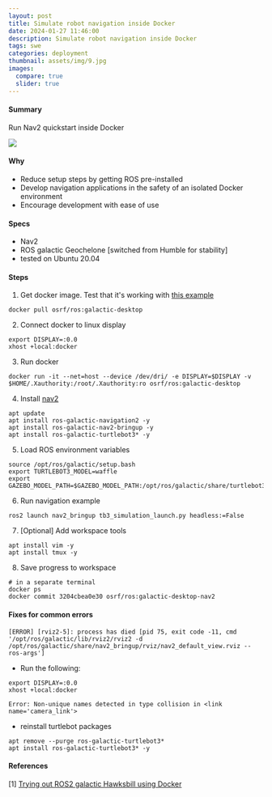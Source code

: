 ```yaml
---
layout: post
title: Simulate robot navigation inside Docker
date: 2024-01-27 11:46:00
description: Simulate robot navigation inside Docker
tags: swe
categories: deployment
thumbnail: assets/img/9.jpg
images:
  compare: true
  slider: true
---
```


#### Summary

Run Nav2 quickstart inside Docker

<img class="img-fluid" src="../img/ncdejito/nav2_docker.png">

#### Why
* Reduce setup steps by getting ROS pre-installed
* Develop navigation applications in the safety of an isolated Docker environment
* Encourage development with ease of use

#### Specs
* Nav2
* ROS galactic Geochelone [switched from Humble for stability]
* tested on Ubuntu 20.04

#### Steps
1. Get docker image. Test that it's working with [this example](https://docs.ros.org/en/galactic/How-To-Guides/Run-2-nodes-in-single-or-separate-docker-containers.html)
```
docker pull osrf/ros:galactic-desktop
```

2. Connect docker to linux display
```
export DISPLAY=:0.0
xhost +local:docker
```

3. Run docker
```
docker run -it --net=host --device /dev/dri/ -e DISPLAY=$DISPLAY -v $HOME/.Xauthority:/root/.Xauthority:ro osrf/ros:galactic-desktop
```

4. Install [nav2](https://navigation.ros.org/getting_started/index.html)
```
apt update
apt install ros-galactic-navigation2 -y
apt install ros-galactic-nav2-bringup -y
apt install ros-galactic-turtlebot3* -y
```

5. Load ROS environment variables
```
source /opt/ros/galactic/setup.bash
export TURTLEBOT3_MODEL=waffle
export GAZEBO_MODEL_PATH=$GAZEBO_MODEL_PATH:/opt/ros/galactic/share/turtlebot3_gazebo/models
```

6. Run navigation example
```
ros2 launch nav2_bringup tb3_simulation_launch.py headless:=False
```

7. [Optional] Add workspace tools
```
apt install vim -y
apt install tmux -y
```

8. Save progress to workspace
```
# in a separate terminal
docker ps
docker commit 3204cbea0e30 osrf/ros:galactic-desktop-nav2
```

#### Fixes for common errors
`[ERROR] [rviz2-5]: process has died [pid 75, exit code -11, cmd '/opt/ros/galactic/lib/rviz2/rviz2 -d /opt/ros/galactic/share/nav2_bringup/rviz/nav2_default_view.rviz --ros-args']`
* Run the following:
```
export DISPLAY=:0.0
xhost +local:docker
```
`Error: Non-unique names detected in type collision in <link name='camera_link'>`
* reinstall turtlebot packages
```
apt remove --purge ros-galactic-turtlebot3*
apt install ros-galactic-turtlebot3* -y
```

#### References
[1] [Trying out ROS2 galactic Hawksbill using Docker](https://robofoundry.medium.com/trying-out-ros2-galactic-hawksbill-using-docker-4490bc88c926)